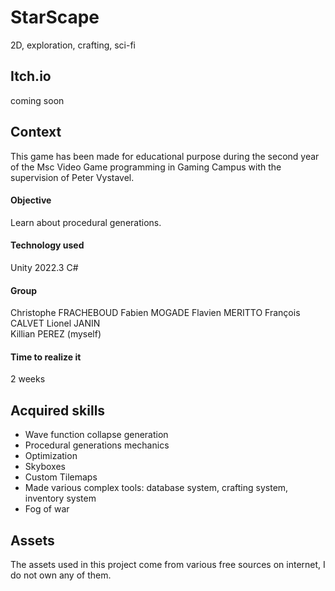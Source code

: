 # StarScape
2D, exploration, crafting, sci-fi

## Itch.io 
coming soon
 
## Context
This game has been made for educational purpose during the second year of the Msc Video Game programming in Gaming Campus with the supervision of Peter Vystavel.  

#### Objective
Learn about procedural generations.  

#### Technology used
Unity 2022.3
C#

#### Group
Christophe FRACHEBOUD
Fabien MOGADE
Flavien MERITTO
François CALVET
Lionel JANIN  
Killian PEREZ (myself)

#### Time to realize it
2 weeks

## Acquired skills
- Wave function collapse generation
- Procedural generations mechanics
- Optimization
- Skyboxes
- Custom Tilemaps
- Made various complex tools: database system, crafting system, inventory system
- Fog of war

## Assets
The assets used in this project come from various free sources on internet, I do not own any of them.
